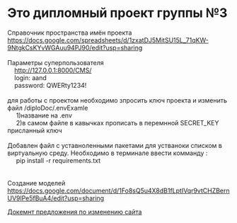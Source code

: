 # Это дипломный проект группы №3 

Справочник пространства имён проекта<br>
https://docs.google.com/spreadsheets/d/1zxatDJ5MitSU15L_71qKW-9NtgkCsKYvWGAuu94PJ90/edit?usp=sharing<br><br>
Параметры суперпользователя <br>
&nbsp;&nbsp;&nbsp;&nbsp;http://127.0.0.1:8000/CMS/<br>
&nbsp;&nbsp;&nbsp;&nbsp;login: aand<br>
&nbsp;&nbsp;&nbsp;&nbsp;password: QWERty1234!<br>
<br>
для работы с проектом необходимо зпросить ключ проекта и изменить файл /diploDoc/.envExamle <br>
&nbsp;&nbsp;&nbsp;&nbsp;      1)название на .env<br>
&nbsp;&nbsp;&nbsp;&nbsp;      2)в самом файле в кавычках прописать в перемнной SECRET_KEY присланный ключ <br>
<br>
Добавлен файл с уставноленными пакетами для устваноки списком в виртуальную среду. Необходимо в терминале ввести комманду : <br>&nbsp;&nbsp;&nbsp;&nbsp;  pip install -r requirements.txt<br>
<br><br>
Создание моделей
<br>
https://docs.google.com/document/d/1Fo8sQ5u4X8dB1fLptIVqr9vtCHZBernUV9lPe5fBuA4/edit?usp=sharing

<a href = 'https://docs.google.com/document/d/1SElu6Ja0KJEuuIIiV13XjbOZttSNs-7eMoCnvR3hI1g/edit?usp=sharing'>Докемнт предложения по изменению сайта</a>
